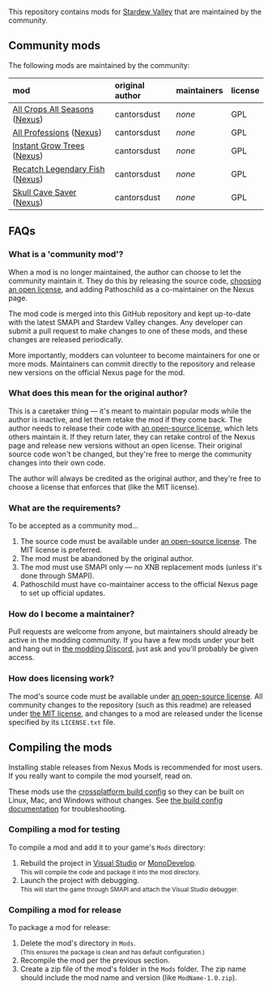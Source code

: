 ﻿This repository contains mods for [Stardew Valley](http://stardewvalley.net/) that are maintained
by the community.

## Community mods
The following mods are maintained by the community:

mod | original author | maintainers | license
:-- | :-------------- | :---------- | :------
[All Crops All Seasons](AllProfessions) ([Nexus](http://www.nexusmods.com/stardewvalley/mods/170)) | cantorsdust | _none_ | GPL
[All Professions](AllProfessions) ([Nexus](http://www.nexusmods.com/stardewvalley/mods/174)) | cantorsdust | _none_ | GPL
[Instant Grow Trees](InstantGrowTrees) ([Nexus](http://www.nexusmods.com/stardewvalley/mods/173)) | cantorsdust | _none_ | GPL
[Recatch Legendary Fish](RecatchLegendaryFish) ([Nexus](http://www.nexusmods.com/stardewvalley/mods/172)) | cantorsdust | _none_ | GPL
[Skull Cave Saver](SkullCaveSaver) ([Nexus](http://www.nexusmods.com/stardewvalley/mods/175/)) | cantorsdust | _none_ | GPL

## FAQs
### What is a 'community mod'?
When a mod is no longer maintained, the author can choose to let the community maintain it. They do
this by releasing the source code, [choosing an open license](https://choosealicense.com/), and
adding Pathoschild as a co-maintainer on the Nexus page.

The mod code is merged into this GitHub repository and kept up-to-date with the latest SMAPI and
Stardew Valley changes. Any developer can submit a pull request to make changes to one of these
mods, and these changes are released periodically.

More importantly, modders can volunteer to become maintainers for one or more mods. Maintainers can
commit directly to the repository and release new versions on the official Nexus page for the mod.

### What does this mean for the original author?
This is a caretaker thing — it's meant to maintain popular mods while the author is inactive, and
let them retake the mod if they come back. The author needs to release their code with
[an open-source license](https://choosealicense.com/), which lets others maintain it. If they
return later, they can retake control of the Nexus page and release new versions without an open
license. Their original source code won't be changed, but they're free to merge the community
changes into their own code.

The author will always be credited as the original author, and they're free to choose a license
that enforces that (like the MIT license).

### What are the requirements?
To be accepted as a community mod...

1. The source code must be available under [an open-source license](https://choosealicense.com/).
   The MIT license is preferred.
2. The mod must be abandoned by the original author.
3. The mod must use SMAPI only — no XNB replacement mods (unless it's done through SMAPI).
4. Pathoschild must have co-maintainer access to the official Nexus page to set up official updates.

### How do I become a maintainer?
Pull requests are welcome from anyone, but maintainers should already be active in the modding
community. If you have a few mods under your belt and hang out in [the modding Discord](https://discord.gg/kH55QXP),
just ask and you'll probably be given access.

### How does licensing work?
The mod's source code must be available under [an open-source license](https://choosealicense.com/).
All community changes to the repository (such as this readme) are released under
[the MIT license](LICENSE.txt), and changes to a mod are released under the license specified by its
`LICENSE.txt` file.

## Compiling the mods
Installing stable releases from Nexus Mods is recommended for most users. If you really want to
compile the mod yourself, read on.

These mods use the [crossplatform build config](https://github.com/Pathoschild/Stardew.ModBuildConfig#readme)
so they can be built on Linux, Mac, and Windows without changes. See [the build config documentation](https://github.com/Pathoschild/Stardew.ModBuildConfig#readme)
for troubleshooting.

### Compiling a mod for testing
To compile a mod and add it to your game's `Mods` directory:

1. Rebuild the project in [Visual Studio](https://www.visualstudio.com/vs/community/) or [MonoDevelop](http://www.monodevelop.com/).  
   <small>This will compile the code and package it into the mod directory.</small>
2. Launch the project with debugging.  
   <small>This will start the game through SMAPI and attach the Visual Studio debugger.</small>

### Compiling a mod for release
To package a mod for release:

1. Delete the mod's directory in `Mods`.  
   <small>(This ensures the package is clean and has default configuration.)</small>
2. Recompile the mod per the previous section.
3. Create a zip file of the mod's folder in the `Mods` folder. The zip name should include the
   mod name and version (like `ModName-1.0.zip`).
